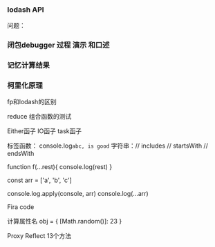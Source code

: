 ### lodash API
问题：
### 闭包debugger 过程 演示 和口述
### 记忆计算结果
### 柯里化原理

fp和lodash的区别

reduce
组合函数的测试

Either函子
IO函子
task函子

标签函数： console.log`abc, is good`
字符串：// includes 
// startsWith
// endsWith

function f(...rest){
    console.log(rest)
}

const arr = ['a', 'b', 'c']

console.log.apply(console, arr)
console.log(...arr)

Fira code

计算属性名 
obj = {
    [Math.random()]: 23
}

Proxy
Reflect 13个方法

